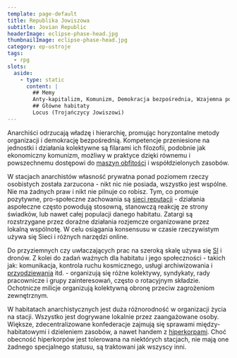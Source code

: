 ```yaml
---
template: page-default
title: Republika Jowiszowa
subtitle: Jovian Republic
headerImage: eclipse-phase-head.jpg
thumbnailImage: eclipse-phase-head.jpg
category: ep-ustroje
tags:
  - rpg
slots:
  aside:
    - type: static
      content: |
        ## Memy
        Anty-kapitalizm, Komunizm, Demokracja bezpośrednia, Wzajemna pomoc
        ## Główne habitaty
        Locus (Trojańczycy Jowiszowi)
---
```

Anarchiści odrzucają władzę i hierarchię, promując horyzontalne metody organizacji i demokrację bezpośrednią. Kompetencje przeniesione na jednostki i działania kolektywne są filarami ich filozofii, podobnie jak ekonomiczny komunizm, możliwy w praktyce dzięki równemu i powszechnemu dostępowi do [maszyn obfitości](./Encyklopedia/Nanofabrykacja.md) i współdzielonych zasobów.

W stacjach anarchistów własność prywatna ponad poziomem rzeczy osobistych została zarzucona - nikt nic nie posiada, wszystko jest wspólne. Nie ma żadnych praw i nikt nie pilnuje co robisz. Tym, co promuje pozytywne, pro-społeczne zachowania są [sieci reputacji](sieci+reputacji) - działania aspołeczne często powodują stosowną, stanowczą reakcję ze strony świadków, lub nawet całej populacji danego habitatu. Zatargi są rozstrzygane przez doraźne działania rozjemcze organizowane przez lokalną wspólnotę. W celu osiągania konsensusu w czasie rzeczywistym używa się Sieci i różnych narzędzi online.

Do przyziemnych czy uwłaczających prac na szeroką skalę używa się [SI](SI) i dronów. Z kolei do zadań ważnych dla habitatu i jego społeczności - takich jak: komunikacja, kontrola ruchu kosmicznego, usługi archiwizowania i [przyodziewania](./Encyklopedia/Przyodziewanie.md) itd. - organizują się różne kolektywy, syndykaty, rady pracownicze i grupy zainteresowań, często o rotacyjnym składzie. Ochotnicze milicje organizują kolektywną obronę przeciw zagrożeniom zewnętrznym.

W habitatach anarchistycznych jest duża różnorodność w organizacji życia na stacji. Wszystko jest dogrywane lokalnie przez zaangażowane osoby. Większe, zdecentralizowane konfederacje zajmują się sprawami między-habitatowymi i dzieleniem zasobów, a nawet handem z [hiperkorpami](Hiperkorporacje "Hiperkorporacje"). Choć obecność hiperkorpów jest tolerowana na niektórych stacjach, nie mają one żadnego specjalnego statusu, są traktowani jak wszyscy inni.
